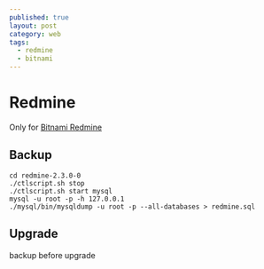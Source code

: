 ```yaml
---
published: true
layout: post
category: web
tags: 
  - redmine
  - bitnami
---
```


# Redmine
Only for [Bitnami Redmine](https://bitnami.com/stack/redmine)

## Backup

    cd redmine-2.3.0-0
    ./ctlscript.sh stop
    ./ctlscript.sh start mysql
    mysql -u root -p -h 127.0.0.1
    ./mysql/bin/mysqldump -u root -p --all-databases > redmine.sql
    
## Upgrade
backup before upgrade